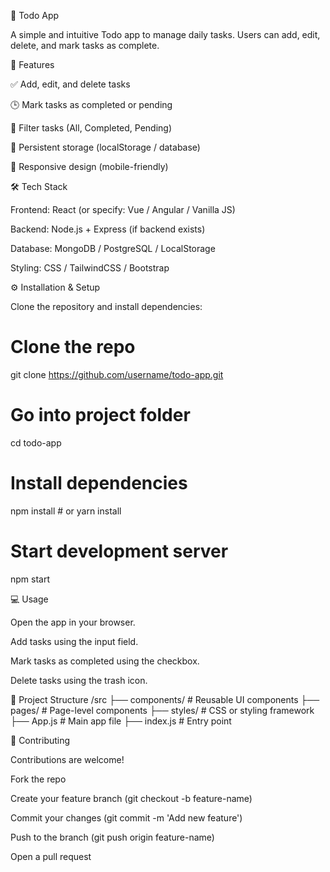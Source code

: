 📝 Todo App

A simple and intuitive Todo app to manage daily tasks. Users can add, edit, delete, and mark tasks as complete.

🚀 Features

✅ Add, edit, and delete tasks

🕒 Mark tasks as completed or pending

📅 Filter tasks (All, Completed, Pending)

💾 Persistent storage (localStorage / database)

📱 Responsive design (mobile-friendly)

🛠 Tech Stack

Frontend: React (or specify: Vue / Angular / Vanilla JS)

Backend: Node.js + Express (if backend exists)

Database: MongoDB / PostgreSQL / LocalStorage

Styling: CSS / TailwindCSS / Bootstrap

⚙️ Installation & Setup

Clone the repository and install dependencies:

# Clone the repo
git clone https://github.com/username/todo-app.git

# Go into project folder
cd todo-app

# Install dependencies
npm install   # or yarn install

# Start development server
npm start

💻 Usage

Open the app in your browser.

Add tasks using the input field.

Mark tasks as completed using the checkbox.

Delete tasks using the trash icon.

📂 Project Structure
/src
  ├── components/      # Reusable UI components
  ├── pages/           # Page-level components
  ├── styles/          # CSS or styling framework
  ├── App.js           # Main app file
  ├── index.js         # Entry point

🤝 Contributing

Contributions are welcome!

Fork the repo

Create your feature branch (git checkout -b feature-name)

Commit your changes (git commit -m 'Add new feature')

Push to the branch (git push origin feature-name)

Open a pull request
